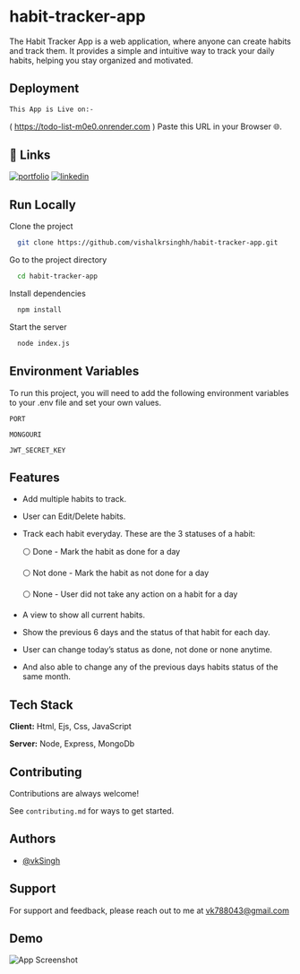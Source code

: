 
# habit-tracker-app 

The Habit Tracker App is a web application, where anyone can create habits and track them. It provides a simple and intuitive way to track your daily habits, helping you stay organized and motivated.


## Deployment

```bash
This App is Live on:- 
```
( https://todo-list-m0e0.onrender.com )
 Paste this URL in your Browser 🌐.


## 🔗 Links
[![portfolio](https://img.shields.io/badge/my_portfolio-000?style=for-the-badge&logo=ko-fi&logoColor=white)](https://github.com/vishalkrsinghh)
[![linkedin](https://img.shields.io/badge/linkedin-0A66C2?style=for-the-badge&logo=linkedin&logoColor=white)](https://www.linkedin.com/in/vishalsingh1010/)


## Run Locally

Clone the project

```bash
  git clone https://github.com/vishalkrsinghh/habit-tracker-app.git
```

Go to the project directory

```bash
  cd habit-tracker-app
```

Install dependencies

```bash
  npm install
```

Start the server

```bash
  node index.js
```


## Environment Variables

To run this project, you will need to add the following environment variables to your .env file and set your own values.

`PORT`

`MONGOURI`

`JWT_SECRET_KEY`


## Features

- Add multiple habits to track.
- User can Edit/Delete habits.
- Track each habit everyday. These are the 3 statuses of a habit:

   ⚪ Done - Mark the habit as done for a day

   ⚪ Not done - Mark the habit as not done for a day

   ⚪ None - User did not take any action on a habit for a day

- A view to show all current habits.
-  Show the previous 6 days and the status of that habit for each day.
-  User can change today’s status as done, not done or none anytime.
-  And also able to change any of the previous days habits status of the same month.


## Tech Stack

**Client:** Html, Ejs, Css, JavaScript

**Server:** Node, Express, MongoDb


## Contributing

Contributions are always welcome!

See `contributing.md` for ways to get started.


## Authors

- [@vkSingh](https://github.com/vishalkrsinghh)


## Support

For support and feedback, please reach out to me at vk788043@gmail.com


## Demo

![App Screenshot](https://media.giphy.com/media/nDSlfqf0gn5g4/giphy.gif)

